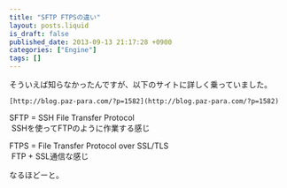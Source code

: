 ```yaml
---
title: "SFTP FTPSの違い"
layout: posts.liquid
is_draft: false
published_date: 2013-09-13 21:17:28 +0900
categories: ["Engine"]
tags: []
---
```


そういえば知らなかったんですが、以下のサイトに詳しく乗っていました。

    [http://blog.paz-para.com/?p=1582](http://blog.paz-para.com/?p=1582)

SFTP = SSH File Transfer Protocol  
&nbsp;SSHを使ってFTPのように作業する感じ

FTPS = File Transfer Protocol over SSL/TLS  
&nbsp;FTP + SSL通信な感じ

なるほどーと。



